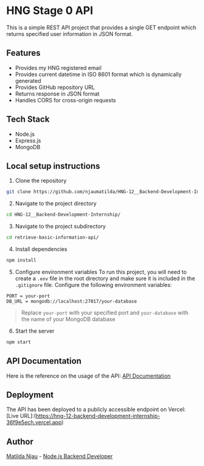# HNG Stage 0 API
This is a simple REST API project that provides a single GET endpoint which returns specified user information in JSON format.

## Features 
+ Provides my HNG registered email
+ Provides current datetime in ISO 8601 format which is dynamically generated
+ Provides GitHub repository URL
+ Returns response in JSON format
+ Handles CORS for cross-origin requests

## Tech Stack
+ Node.js
+ Express.js 
+ MongoDB

## Local setup instructions
1. Clone the repository

```bash
git clone https://github.com/njaumatilda/HNG-12__Backend-Development-Internship/
```

2. Navigate to the project directory

```bash
cd HNG-12__Backend-Development-Internship/
```

3. Navigate to the project subdirectory

```bash
cd retrieve-basic-information-api/
```

4. Install dependencies

```bash
npm install
```

5. Configure environment variables
To run this project, you will need to create a `.env` file in the root directory and make sure it is included in the `.gitignore` file. Configure the following environment variables:

```env
PORT = your-port
DB_URL = mongodb://localhost:27017/your-database
```

> Replace `your-port` with your specified port and `your-database` with the name of your MongoDB database 

6. Start the server

```bash
npm start
```

## API Documentation
Here is the reference on the usage of the API: 
[API Documentation](https://documenter.getpostman.com/view/38132076/2sAYX5K2mA)

## Deployment
The API has been deployed to a publicly accessible endpoint on Vercel:
[Live URL]:(https://hng-12-backend-development-internship-36f9e5ech.vercel.app)

## Author
[Matilda Njau](https://github.com/njaumatilda) - 
[Node.js Backend Developer](https://hng.tech/hire/nodejs-developers)


